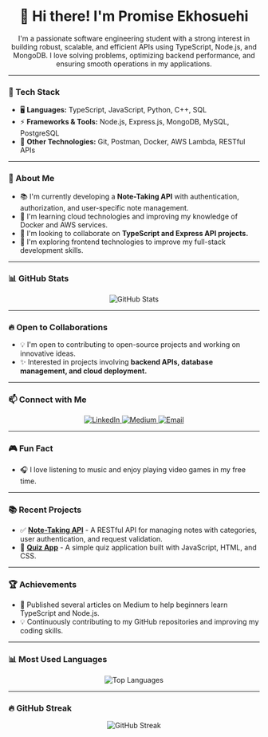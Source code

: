 <h1 align="center">👋 Hi there! I'm Promise Ekhosuehi</h1>

<p align="center">
I'm a passionate software engineering student with a strong interest in building robust, scalable, and efficient APIs using TypeScript, Node.js, and MongoDB. I love solving problems, optimizing backend performance, and ensuring smooth operations in my applications.
</p>

---

### 🚀 Tech Stack
- 🖥️ **Languages:** TypeScript, JavaScript, Python, C++, SQL
- ⚡️ **Frameworks & Tools:** Node.js, Express.js, MongoDB, MySQL, PostgreSQL
- 📝 **Other Technologies:** Git, Postman, Docker, AWS Lambda, RESTful APIs

---

### 🎯 About Me
- 📚 I'm currently developing a **Note-Taking API** with authentication, authorization, and user-specific note management.
- 🌱 I'm learning cloud technologies and improving my knowledge of Docker and AWS services.
- 🤝 I'm looking to collaborate on **TypeScript and Express API projects.**
- 🎨 I'm exploring frontend technologies to improve my full-stack development skills.

---

### 📊 GitHub Stats
<p align="center">
  <img src="https://github-readme-stats.vercel.app/api?username=ekhosuehip&show_icons=true&theme=radical" alt="GitHub Stats" />
</p>

---

### 🔥 Open to Collaborations
- 💡 I'm open to contributing to open-source projects and working on innovative ideas.
- ✨ Interested in projects involving **backend APIs, database management, and cloud deployment.**

---

### 📫 Connect with Me
<p align="center">
  <a href="https://www.linkedin.com/in/promiseekhosuehi" target="_blank">
    <img src="https://img.shields.io/badge/LinkedIn-Connect-blue?style=flat&logo=linkedin" alt="LinkedIn" />
  </a>
  <a href="https://medium.com/@ekhosuehip" target="_blank">
    <img src="https://img.shields.io/badge/Medium-Blog-black?style=flat&logo=medium" alt="Medium" />
  </a>
  <a href="mailto:promiseekhosuehi@gmail.com" target="_blank">
    <img src="https://img.shields.io/badge/Email-Contact-red?style=flat&logo=gmail" alt="Email" />
  </a>
</p>

---

### 🎮 Fun Fact
- 🎧 I love listening to music and enjoy playing video games in my free time.

---

### 📚 Recent Projects
- ✅ **[Note-Taking API](https://github.com/ekhosuehip/note-taking-api)** - A RESTful API for managing notes with categories, user authentication, and request validation.
- 📝 **[Quiz App](https://github.com/ekhosuehip/quiz-app)** - A simple quiz application built with JavaScript, HTML, and CSS.

---

### 🏆 Achievements
- 🌟 Published several articles on Medium to help beginners learn TypeScript and Node.js.
- 💡 Continuously contributing to my GitHub repositories and improving my coding skills.

---

### 📊 Most Used Languages
<p align="center">
  <img src="https://github-readme-stats.vercel.app/api/top-langs/?username=ekhosuehip&layout=compact&theme=radical" alt="Top Languages" />
</p>

---

### 🔥 GitHub Streak
<p align="center">
  <img src="https://github-readme-streak-stats.herokuapp.com/?user=ekhosuehip&theme=radical" alt="GitHub Streak" />
</p>

